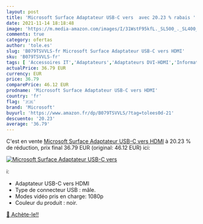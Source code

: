 ```yaml
---
layout: post
title: 'Microsoft Surface Adaptateur USB-C vers  avec 20.23 % rabais '
date: 2021-11-14 18:18:48
image: 'https://m.media-amazon.com/images/I/31WstF95kfL._SL500_._SL400_.jpg'
comments: true
category: ofertas
author: 'tole.es'
slug: 'B079TSVVLS-fr Microsoft Surface Adaptateur USB-C vers HDMI'
sku: 'B079TSVVLS-fr'
tags: [ 'Accessoires IT','Adaptateurs','Adaptateurs DVI-HDMI','Informatique','microsoft', ]
actualPrice: 36.79 EUR
currency: EUR
price: 36.79
comparePrice: 46.12 EUR
prodname: 'Microsoft Surface Adaptateur USB-C vers HDMI'
country: 'fr'
flag: '🇫🇷'
brand: 'Microsoft'
buyurl: 'https://www.amazon.fr/dp/B079TSVVLS/?tag=tolees0d-21'
descuento: '20.23'
average: '36.79'
---
```


C'est en vente [Microsoft Surface Adaptateur USB-C vers HDMI](https://www.amazon.fr/dp/B079TSVVLS/?tag=tolees0d-21)  à  20.23 % de réduction, prix final  36.79 EUR (original: 46.12 EUR) ici:

[![Microsoft Surface Adaptateur USB-C vers ](https://m.media-amazon.com/images/I/31WstF95kfL._SL500_._SL400_.jpg)](https://www.amazon.fr/dp/B079TSVVLS/?tag=tolees0d-21)

ℹ️:

- Adaptateur USB-C vers HDMI
- Type de connecteur USB : mâle.
- Modes vidéo pris en charge: 1080p
- Couleur du produit : noir.

[🛒 Achète-le!!](https://www.amazon.fr/dp/B079TSVVLS/?tag=tolees0d-21)
